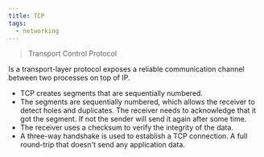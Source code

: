 ```yaml
---
title: TCP
tags:
  - networking
---
```


> Transport Control Protocol

Is a transport-layer protocol exposes a reliable communication channel between two processes on top of IP.

- TCP creates segments that are sequentially numbered.
- The segments are sequentially numbered, which allows the receiver to detect holes and duplicates. The receiver needs
  to acknowledge that it got the segment. If not the sender will send it again after some time.
- The receiver uses a checksum to verify the integrity of the data.
- A three-way handshake is used to establish a TCP connection. A full round-trip that doesn't send any application data.
